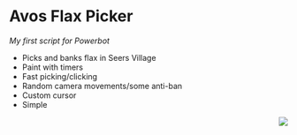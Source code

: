 <h1>Avos Flax Picker</h1>
<i>My first script for Powerbot</i>

<ul align="left">
<li>Picks and banks flax in Seers Village</li>
<li>Paint with timers</li>
<li>Fast picking/clicking</li>
<li>Random camera movements/some anti-ban</li>
<li>Custom cursor</li>
<li>Simple</li>
</ul><img align="right" style="float:right" src="http://i.imgur.com/31rRvPM.jpg" />
